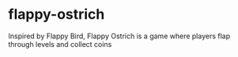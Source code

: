 # flappy-ostrich
 Inspired by Flappy Bird, Flappy Ostrich is a game where players flap through levels and collect coins

